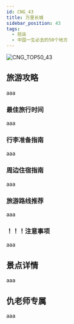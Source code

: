 ```yaml
---
id: CNG_43
title: 万里长城
sidebar_position: 43
tags:
  - 拾柒
  - 中国一生必去的50个地方
---
```

![CNG_TOP50_43](/img/love/CNG_TOP50/43.png)

## 旅游攻略

aaa

### 最佳旅行时间

aaa

### 行李准备指南

aaa

### 周边住宿指南

aaa

### 旅游路线推荐

aaa

### ！！！注意事项

aaa

## 景点详情

aaa

## 仇老师专属

aaa
